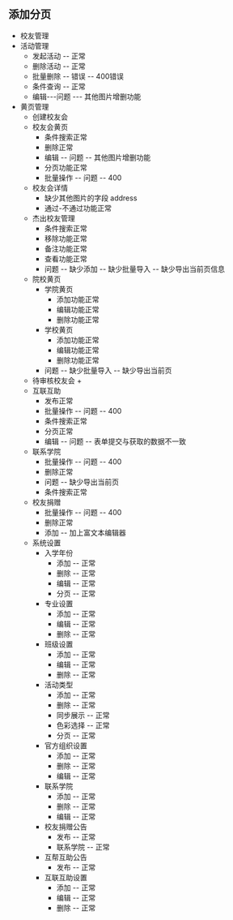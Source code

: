 ## 添加分页

+ 校友管理
+ 活动管理
  + 发起活动 -- 正常
  + 删除活动 -- 正常
  + 批量删除 -- 错误 -- 400错误
  + 条件查询 -- 正常
  + 编辑---问题 --- 其他图片增删功能
+ 黄页管理
  + 创建校友会
  + 校友会黄页
    + 条件搜索正常
    + 删除正常
    + 编辑 -- 问题 -- 其他图片增删功能
    + 分页功能正常
    + 批量操作 -- 问题 -- 400 
  + 校友会详情 
    + 缺少其他图片的字段 address
    + 通过-不通过功能正常
  + 杰出校友管理
    + 条件搜索正常
    + 移除功能正常
    + 备注功能正常
    + 查看功能正常
    + 问题 -- 缺少添加 -- 缺少批量导入 -- 缺少导出当前页信息
  + 院校黄页
    + 学院黄页
      + 添加功能正常
      + 编辑功能正常
      + 删除功能正常
    + 学校黄页
      + 添加功能正常
      + 编辑功能正常
      + 删除功能正常
    + 问题 -- 缺少批量导入 -- 缺少导出当前页
  + 待审核校友会
    + 
  + 互联互助
    + 发布正常 
    + 批量操作 -- 问题 -- 400
    + 条件搜索正常
    + 分页正常
    + 编辑 -- 问题 -- 表单提交与获取的数据不一致
  + 联系学院
    + 批量操作 -- 问题 -- 400
    + 删除正常
    + 问题 -- 缺少导出当前页
    + 条件搜索正常
  + 校友捐赠
    + 批量操作 -- 问题 -- 400
    + 删除正常
    + 添加 -- 加上富文本编辑器
  + 系统设置
    + 入学年份 
      + 添加 -- 正常
      + 删除 -- 正常
      + 编辑 -- 正常
      + 分页 -- 正常
    + 专业设置
      + 添加 -- 正常
      + 编辑 -- 正常
      + 删除 -- 正常
    + 班级设置
      + 添加 -- 正常
      + 编辑 -- 正常
      + 删除 -- 正常
    + 活动类型
      + 添加 -- 正常
      + 删除 -- 正常
      + 同步展示 -- 正常
      + 色彩选择 -- 正常
      + 分页 -- 正常
    + 官方组织设置
      + 添加 -- 正常
      + 删除 -- 正常
      + 编辑 -- 正常
    + 联系学院
      + 添加 -- 正常
      + 删除 -- 正常
      + 编辑 -- 正常
    + 校友捐赠公告
      + 发布 -- 正常
      + 联系学院 -- 正常
    + 互帮互助公告
      + 发布 -- 正常
    + 互联互助设置
      + 添加 -- 正常
      + 编辑 -- 正常
      + 删除 -- 正常
